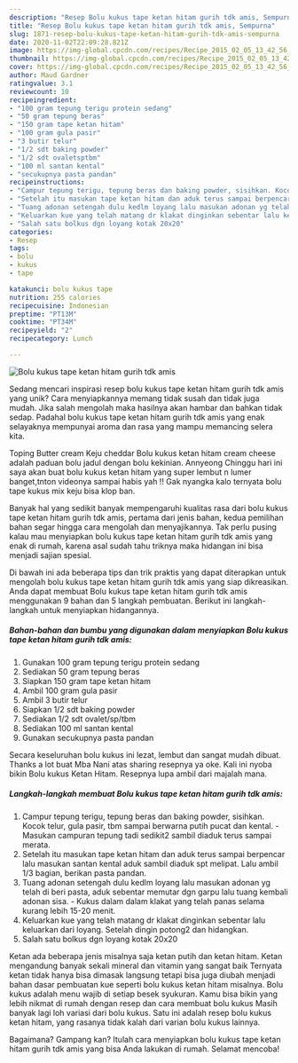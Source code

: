 ```yaml
---
description: "Resep Bolu kukus tape ketan hitam gurih tdk amis, Sempurna"
title: "Resep Bolu kukus tape ketan hitam gurih tdk amis, Sempurna"
slug: 1871-resep-bolu-kukus-tape-ketan-hitam-gurih-tdk-amis-sempurna
date: 2020-11-02T22:09:28.821Z
image: https://img-global.cpcdn.com/recipes/Recipe_2015_02_05_13_42_56_519_4f96a280930babebace4/751x532cq70/bolu-kukus-tape-ketan-hitam-gurih-tdk-amis-foto-resep-utama.jpg
thumbnail: https://img-global.cpcdn.com/recipes/Recipe_2015_02_05_13_42_56_519_4f96a280930babebace4/751x532cq70/bolu-kukus-tape-ketan-hitam-gurih-tdk-amis-foto-resep-utama.jpg
cover: https://img-global.cpcdn.com/recipes/Recipe_2015_02_05_13_42_56_519_4f96a280930babebace4/751x532cq70/bolu-kukus-tape-ketan-hitam-gurih-tdk-amis-foto-resep-utama.jpg
author: Maud Gardner
ratingvalue: 3.1
reviewcount: 10
recipeingredient:
- "100 gram tepung terigu protein sedang"
- "50 gram tepung beras"
- "150 gram tape ketan hitam"
- "100 gram gula pasir"
- "3 butir telur"
- "1/2 sdt baking powder"
- "1/2 sdt ovaletsptbm"
- "100 ml santan kental"
- "secukupnya pasta pandan"
recipeinstructions:
- "Campur tepung terigu, tepung beras dan baking powder, sisihkan. Kocok telur, gula pasir, tbm sampai berwarna putih pucat dan kental. Masukan campuran tepung tadi sedikit2 sambil diaduk terus sampai merata."
- "Setelah itu masukan tape ketan hitam dan aduk terus sampai berpencar lalu masukan santan kental aduk sambil diaduk spt melipat. Lalu ambil 1/3 bagian, berikan pasta pandan."
- "Tuang adonan setengah dulu kedlm loyang lalu masukan adonan yg telah di beri pasta, aduk sebentar memutar dgn garpu lalu tuang kembali adonan sisa. Kukus dalam dalam klakat yang telah panas selama kurang lebih 15-20 menit."
- "Keluarkan kue yang telah matang dr klakat dinginkan sebentar lalu keluarkan dari loyang. Setelah dingin potong2 dan hidangkan."
- "Salah satu bolkus dgn loyang kotak 20x20"
categories:
- Resep
tags:
- bolu
- kukus
- tape

katakunci: bolu kukus tape 
nutrition: 255 calories
recipecuisine: Indonesian
preptime: "PT13M"
cooktime: "PT34M"
recipeyield: "2"
recipecategory: Lunch

---
```



![Bolu kukus tape ketan hitam gurih tdk amis](https://img-global.cpcdn.com/recipes/Recipe_2015_02_05_13_42_56_519_4f96a280930babebace4/751x532cq70/bolu-kukus-tape-ketan-hitam-gurih-tdk-amis-foto-resep-utama.jpg)

Sedang mencari inspirasi resep bolu kukus tape ketan hitam gurih tdk amis yang unik? Cara menyiapkannya memang tidak susah dan tidak juga mudah. Jika salah mengolah maka hasilnya akan hambar dan bahkan tidak sedap. Padahal bolu kukus tape ketan hitam gurih tdk amis yang enak selayaknya mempunyai aroma dan rasa yang mampu memancing selera kita.

Toping Butter cream Keju cheddar Bolu kukus ketan hitam cream cheese adalah paduan bolu jadul dengan bolu kekinian. Annyeong Chinggu hari ini saya akan buat bolu kukus ketan hitam yang super lembut n lumer banget,tnton videonya sampai habis yah !! Gak nyangka kalo ternyata bolu tape kukus mix keju bisa klop ban.

Banyak hal yang sedikit banyak mempengaruhi kualitas rasa dari bolu kukus tape ketan hitam gurih tdk amis, pertama dari jenis bahan, kedua pemilihan bahan segar hingga cara mengolah dan menyajikannya. Tak perlu pusing kalau mau menyiapkan bolu kukus tape ketan hitam gurih tdk amis yang enak di rumah, karena asal sudah tahu triknya maka hidangan ini bisa menjadi sajian spesial.


Di bawah ini ada beberapa tips dan trik praktis yang dapat diterapkan untuk mengolah bolu kukus tape ketan hitam gurih tdk amis yang siap dikreasikan. Anda dapat membuat Bolu kukus tape ketan hitam gurih tdk amis menggunakan 9 bahan dan 5 langkah pembuatan. Berikut ini langkah-langkah untuk menyiapkan hidangannya.

<!--inarticleads1-->

##### Bahan-bahan dan bumbu yang digunakan dalam menyiapkan Bolu kukus tape ketan hitam gurih tdk amis:

1. Gunakan 100 gram tepung terigu protein sedang
1. Sediakan 50 gram tepung beras
1. Siapkan 150 gram tape ketan hitam
1. Ambil 100 gram gula pasir
1. Ambil 3 butir telur
1. Siapkan 1/2 sdt baking powder
1. Sediakan 1/2 sdt ovalet/sp/tbm
1. Sediakan 100 ml santan kental
1. Gunakan secukupnya pasta pandan


Secara keseluruhan bolu kukus ini lezat, lembut dan sangat mudah dibuat. Thanks a lot buat Mba Nani atas sharing resepnya ya oke. Kali ini nyoba bikin Bolu kukus Ketan Hitam. Resepnya lupa ambil dari majalah mana. 

<!--inarticleads2-->

##### Langkah-langkah membuat Bolu kukus tape ketan hitam gurih tdk amis:

1. Campur tepung terigu, tepung beras dan baking powder, sisihkan. Kocok telur, gula pasir, tbm sampai berwarna putih pucat dan kental. - Masukan campuran tepung tadi sedikit2 sambil diaduk terus sampai merata.
1. Setelah itu masukan tape ketan hitam dan aduk terus sampai berpencar lalu masukan santan kental aduk sambil diaduk spt melipat. Lalu ambil 1/3 bagian, berikan pasta pandan.
1. Tuang adonan setengah dulu kedlm loyang lalu masukan adonan yg telah di beri pasta, aduk sebentar memutar dgn garpu lalu tuang kembali adonan sisa. - Kukus dalam dalam klakat yang telah panas selama kurang lebih 15-20 menit.
1. Keluarkan kue yang telah matang dr klakat dinginkan sebentar lalu keluarkan dari loyang. Setelah dingin potong2 dan hidangkan.
1. Salah satu bolkus dgn loyang kotak 20x20


Ketan ada beberapa jenis misalnya saja ketan putih dan ketan hitam. Ketan mengandung banyak sekali mineral dan vitamin yang sangat baik Ternyata ketan tidak hanya bisa dimasak langsung tetapi bisa juga diubah menjadi bahan dasar pembuatan kue seperti bolu kukus ketan hitam misalnya. Bolu kukus adalah menu wajib di setiap besek syukuran. Kamu bisa bikin yang lebih nikmat di rumah dengan resep dan cara membuat bolu kukus Masih banyak lagi loh variasi dari bolu kukus. Satu ini adalah resep bolu kukus ketan hitam, yang rasanya tidak kalah dari varian bolu kukus lainnya. 

Bagaimana? Gampang kan? Itulah cara menyiapkan bolu kukus tape ketan hitam gurih tdk amis yang bisa Anda lakukan di rumah. Selamat mencoba!
